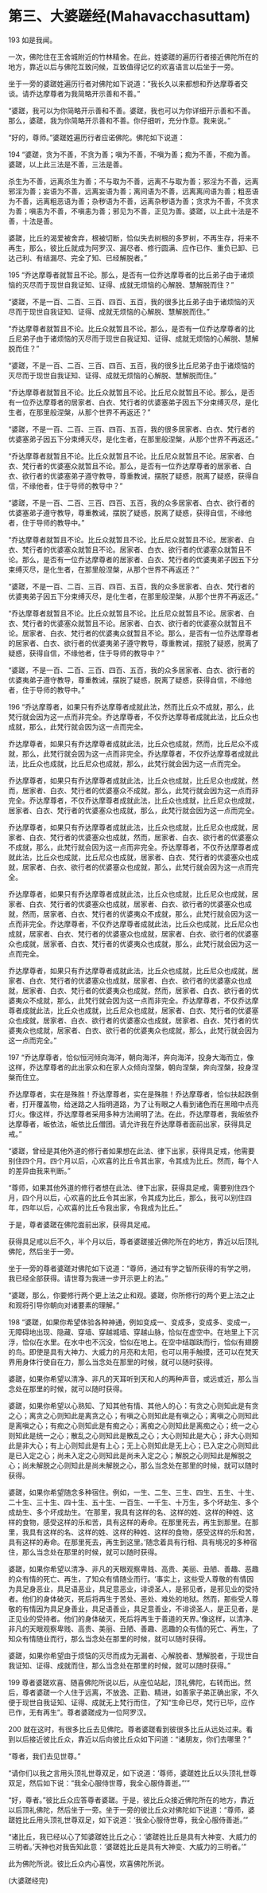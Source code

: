 # 第三、大婆蹉经(Mahavacchasuttam)

193 如是我闻。

一次，佛陀住在王舍城附近的竹林精舍。在此，姓婆蹉的遍历行者接近佛陀所在的地方，靠近以后与佛陀互致问候，互致值得记忆的欢喜语言以后坐于一旁。

坐于一旁的婆蹉姓遍历行者对佛陀如下说道：“我长久以来都想和乔达摩尊者交谈。请乔达摩尊者为我简略开示善和不善。”

“婆蹉，我可以为你简略开示善和不善。婆蹉，我也可以为你详细开示善和不善。那么，婆蹉，我为你简略开示善和不善。你仔细听，充分作意。我来说。”

“好的，尊师。”婆蹉姓遍历行者应诺佛陀。佛陀如下说道：

194 “婆蹉，贪为不善，不贪为善；嗔为不善，不嗔为善；痴为不善，不痴为善。婆蹉，以上此三法是不善，三法是善。

杀生为不善，远离杀生为善；不与取为不善，远离不与取为善；邪淫为不善，远离邪淫为善；妄语为不善，远离妄语为善；离间语为不善，远离离间语为善；粗恶语为不善，远离粗恶语为善；杂秽语为不善，远离杂秽语为善；贪求为不善，不贪求为善；嗔恚为不善，不嗔恚为善；邪见为不善，正见为善。婆蹉，以上此十法是不善，十法是善。

婆蹉，比丘的渴爱被舍弃，根被切断，恰似失去树根的多罗树，不再生存，将来不再生，那么，彼比丘就成为阿罗汉、漏尽者、修行圆满、应作已作、重负已卸、已达己利、有结漏尽、完全了知、已经解脱者。”

195 “乔达摩尊者就暂且不论。那么，是否有一位乔达摩尊者的比丘弟子由于诸烦恼的灭尽而于现世自我证知、证得、成就无烦恼的心解脱、慧解脱而住？”

“婆蹉，不是一百、二百、三百、四百、五百，我的很多比丘弟子由于诸烦恼的灭尽而于现世自我证知、证得、成就无烦恼的心解脱、慧解脱而住。”

“乔达摩尊者就暂且不论。比丘众就暂且不论。那么，是否有一位乔达摩尊者的比丘尼弟子由于诸烦恼的灭尽而于现世自我证知、证得、成就无烦恼的心解脱、慧解脱而住？”

“婆蹉，不是一百、二百、三百、四百、五百，我的很多比丘尼弟子由于诸烦恼的灭尽而于现世自我证知、证得、成就无烦恼的心解脱、慧解脱而住。”

“乔达摩尊者就暂且不论。比丘众就暂且不论。比丘尼众就暂且不论。那么，是否有一位乔达摩尊者的居家者、白衣、梵行者的优婆塞弟子因五下分束缚灭尽，是化生者，在那里般涅槃，从那个世界不再返还？”

“婆蹉，不是一百、二百、三百、四百、五百，我的很多居家者、白衣、梵行者的优婆塞弟子因五下分束缚灭尽，是化生者，在那里般涅槃，从那个世界不再返还。”

“乔达摩尊者就暂且不论。比丘众就暂且不论。比丘尼众就暂且不论。居家者、白衣、梵行者的优婆塞众就暂且不论。那么，是否有一位乔达摩尊者的居家者、白衣、欲行者的优婆塞弟子遵守教导，尊重教诫，摆脱了疑惑，脱离了疑惑，获得自信，不缘他者，住于导师的教导中？”

“婆蹉，不是一百、二百、三百、四百、五百，我的众多居家者、白衣、欲行者的优婆塞弟子遵守教导，尊重教诫，摆脱了疑惑，脱离了疑惑，获得自信，不缘他者，住于导师的教导中。”

“乔达摩尊者就暂且不论。比丘众就暂且不论。比丘尼众就暂且不论。居家者、白衣、梵行者的优婆塞众就暂且不论。居家者、白衣、欲行者的优婆塞众就暂且不论。那么，是否有一位乔达摩尊者的居家者、白衣、梵行者的优婆夷弟子因五下分束缚灭尽，是化生者，在那里般涅槃，从那个世界不再返还？”

“婆蹉，不是一百、二百、三百、四百、五百，我的众多居家者、白衣、梵行者的优婆夷弟子因五下分束缚灭尽，是化生者，在那里般涅槃，从那个世界不再返还。”

“乔达摩尊者就暂且不论。比丘众就暂且不论。比丘尼众就暂且不论。居家者、白衣、梵行者的优婆塞众就暂且不论。居家者、白衣、欲行者的优婆塞众就暂且不论。居家者、白衣、梵行者的优婆夷众就暂且不论。那么，是否有一位乔达摩尊者的居家者、白衣、欲行者的优婆夷弟子遵守教导，尊重教诫，摆脱了疑惑，脱离了疑惑，获得自信，不缘他者，住于导师的教导中？”

“婆蹉，不是一百、二百、三百、四百、五百，我的众多居家者、白衣、欲行者的优婆夷弟子遵守教导，尊重教诫，摆脱了疑惑，脱离了疑惑，获得自信，不缘他者，住于导师的教导中。”

196 “乔达摩尊者，如果只有乔达摩尊者成就此法，然而比丘众不成就，那么，此梵行就会因为这一点而非完全。乔达摩尊者，不仅乔达摩尊者成就此法，比丘众也成就，那么，此梵行就会因为这一点而完全。

乔达摩尊者，如果只有乔达摩尊者成就此法，比丘众也成就，然而，比丘尼众不成就，那么，此梵行就会因为这一点而非完全。乔达摩尊者，不仅乔达摩尊者成就此法，比丘众也成就，比丘尼众也成就，那么，此梵行就会因为这一点而完全。

乔达摩尊者，如果只有乔达摩尊者成就此法，比丘众也成就，比丘尼众也成就，然而，居家者、白衣、梵行者的优婆塞众不成就，那么，此梵行就会因为这一点而非完全。乔达摩尊者，不仅乔达摩尊者成就此法，比丘众也成就，比丘尼众也成就，居家者、白衣、梵行者的优婆塞众也成就，那么，此梵行就会因为这一点而完全。

乔达摩尊者，如果只有乔达摩尊者成就此法，比丘众也成就，比丘尼众也成就，居家者、白衣、梵行者的优婆塞众也成就，然而，居家者、白衣、欲行者的优婆塞众不成就，那么，此梵行就会因为这一点而非完全。乔达摩尊者，不仅乔达摩尊者成就此法，比丘众也成就，比丘尼众也成就，居家者、白衣、梵行者的优婆塞众也成就，居家者、白衣、欲行者的优婆塞众也成就，那么，此梵行就会因为这一点而完全。

乔达摩尊者，如果只有乔达摩尊者成就此法，比丘众也成就，比丘尼众也成就，居家者、白衣、梵行者的优婆塞众也成就，居家者、白衣、欲行者的优婆塞众也成就，然而，居家者、白衣、梵行者的优婆夷众不成就，那么，此梵行就会因为这一点而非完全。乔达摩尊者，不仅乔达摩尊者成就此法，比丘众也成就，比丘尼众也成就，居家者、白衣、梵行者的优婆塞众也成就，居家者、白衣、欲行者的优婆塞众也成就，居家者、白衣、梵行者的优婆夷众也成就，那么，此梵行就会因为这一点而完全。

乔达摩尊者，如果只有乔达摩尊者成就此法，比丘众也成就，比丘尼众也成就，居家者、白衣、梵行者的优婆塞众也成就，居家者、白衣、欲行者的优婆塞众也成就，居家者、白衣、梵行者的优婆夷众也成就，然而，居家者、白衣、欲行者的优婆夷众不成就，那么，此梵行就会因为这一点而非完全。乔达摩尊者，不仅乔达摩尊者成就此法，比丘众也成就，比丘尼众也成就，居家者、白衣、梵行者的优婆塞众也成就，居家者、白衣、欲行者的优婆塞众也成就，居家者、白衣、梵行者的优婆夷众也成就，居家者、白衣、欲行者的优婆夷众也成就，那么，此梵行就会因为这一点而完全。”

197 “乔达摩尊者，恰似恒河倾向海洋，朝向海洋，奔向海洋，投身大海而立，像这样，乔达摩尊者的此出家众和在家人众倾向涅槃，朝向涅槃，奔向涅槃，投身涅槃而住立。

乔达摩尊者，实在是殊胜！乔达摩尊者，实在是殊胜！乔达摩尊者，恰似扶起跌倒者，打开覆盖物，给迷路之人指明道路，为了让有眼之人看到诸色而在黑暗中点亮灯火。像这样，乔达摩尊者采用多种方法阐明了法。在此，乔达摩尊者，我皈依乔达摩尊者，皈依法，皈依比丘僧团。请允许我在乔达摩尊者面前出家，获得具足戒。”

“婆蹉，曾经是其他外道的修行者如果想在此法、律下出家，获得具足戒，他需要别住四个月。四个月以后，心欢喜的比丘令其出家，令其成为比丘。然而，每个人的差异由我来判断。”

“尊师，如果其他外道的修行者想在此法、律下出家，获得具足戒，需要别住四个月，四个月以后，心欢喜的比丘令其出家，令其成为比丘，那么，我可以别住四年，四年以后，心欢喜的比丘令我出家，令我成为比丘。”

于是，尊者婆蹉在佛陀面前出家，获得具足戒。

获得具足戒以后不久，半个月以后，尊者婆蹉接近佛陀所在的地方，靠近以后顶礼佛陀，然后坐于一旁。

坐于一旁的尊者婆蹉对佛陀如下说道：“尊师，通过有学之智所获得的有学之明，我已经全部获得。请世尊为我进一步开示更上的法。”

“婆蹉，那么，你要修行两个更上法之止和观。婆蹉，你所修行的两个更上法之止和观将引导你朝向对诸要素的理解。”

198 “婆蹉，如果你希望体验各种神通，例如变成一、变成多，变成多、变成一，无障碍地出现、隐藏、穿墙、穿越城墙、穿越山脉，恰似在虚空中。在地里上下沉浮，恰似在水里。在水中也不沉没，恰似在地上。在空中结跏趺而行，恰似有翅膀的鸟。即使是具有大神力、大威力的月亮和太阳，也可以用手触摸，还可以在梵天界用身体行使自在力，那么当念处在那里的时候，就可以随时获得。

婆蹉，如果你希望以清净、非凡的天耳听到天和人的两种声音，或远或近，那么当念处在那里的时候，就可以随时获得。

婆蹉，如果你希望以心熟知、了知其他有情、其他人的心：有贪之心则知此是有贪之心；离贪之心则知此是离贪之心；有嗔之心则知此是有嗔之心；离嗔之心则知此是离嗔之心；有痴之心则知此是有痴之心；离痴之心则知此是离痴之心；统一之心则知此是统一之心；散乱之心则知此是散乱之心；大心则知此是大心；非大心则知此是非大心；有上心则知此是有上心；无上心则知此是无上心；已入定之心则知此是已入定之心；尚未入定之心则知此是尚未入定之心；解脱之心则知此是解脱之心；尚未解脱之心则知此是尚未解脱之心，那么当念处在那里的时候，就可以随时获得。

婆蹉，如果你希望随念多种宿住。例如，一生、二生、三生、四生、五生、十生、二十生、三十生、四十生、五十生、一百生、一千生、十万生，多个坏劫生、多个成劫生、多个坏成劫生。‘在那里，我具有这样的名、这样的姓、这样的种姓、这样的食物，感受这样的乐和苦，具有这样的寿命。在那里死去，再生到那里。在那里，我具有这样的名、这样的姓、这样的种姓、这样的食物，感受这样的乐和苦，具有这样的寿命。在那里死去，再生到这里。’随念着具有行相、具有境况的多种宿住，那么当念处在那里的时候，就可以随时获得。

婆蹉，如果你希望以清净、非凡的天眼观察卑贱、高贵、美丽、丑陋、善趣、恶趣的众有情的死亡、再生，了知众有情随业而行。‘事实上，这些受人尊敬的有情因为具足身恶业，具足语恶业，具足意恶业，诽谤圣人，是邪见者，是邪见业的受持者。他们的身体破灭，死后将再生于苦处、恶处、难处的地狱。然而，那些受人尊敬的有情因为具足身善业，具足语善业，具足意善业，不诽谤圣人，是正见者，是正见业的受持者。他们的身体破灭，死后将再生于善道的天界。’像这样，以清净、非凡的天眼观察卑贱、高贵、美丽、丑陋、善趣、恶趣的众有情的死亡、再生，了知众有情随业而行，那么当念处在那里的时候，就可以随时获得。

婆蹉，如果你希望由于烦恼的灭尽而成为无漏者、心解脱者、慧解脱者，于现世自我证知、证得、成就而住，那么当念处在那里的时候，就可以随时获得。”

199 尊者婆蹉欢喜、随喜佛陀所说以后，从座位站起，顶礼佛陀，右转而出。然后，尊者婆蹉一个人住于远离，不放逸、正勤、精进，如善家子弟正确出家，不久便于现世自我证知、证得、成就无上梵行而住，了知“生命已尽，梵行已毕，应作已作，无有再生”。尊者婆蹉成为一位阿罗汉。

200 就在这时，有很多比丘去见佛陀。尊者婆蹉看到彼很多比丘从远处过来。看到以后接近彼比丘众，靠近以后向彼比丘众如下问道：“诸朋友，你们去哪里？”

“尊者，我们去见世尊。”

“请你们以我之言用头顶礼世尊双足，如下说道：‘尊师，婆蹉姓比丘以头顶礼世尊双足，然后如下说：“我全心服侍世尊，我全心服侍善逝。”’”

“好，尊者。”彼比丘众应答尊者婆蹉。于是，彼比丘众接近佛陀所在的地方，靠近以后顶礼佛陀，然后坐于一旁。坐于一旁的彼比丘众对佛陀如下说道：“尊师，婆蹉姓比丘用头顶礼世尊双足，如下说道：‘我全心服侍世尊，我全心服侍善逝。’”

“诸比丘，我已经以心了知婆蹉姓比丘之心：‘婆蹉姓比丘是具有大神变、大威力的三明者。’天神也对我告知此意：‘婆蹉姓比丘是具有大神变、大威力的三明者。’”

此为佛陀所说。彼比丘众内心喜悦，欢喜佛陀所说。

(大婆蹉经完)
